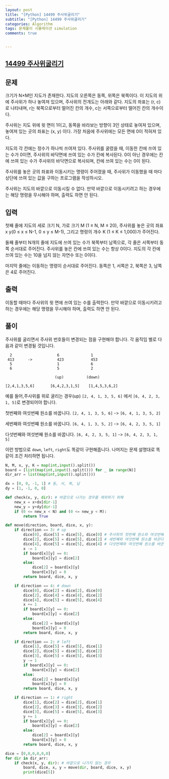 ```yaml
---
layout: post
title: "[Python] 14499 주사위굴리기"
subtitle: "[Python] 14499 주사위굴리기"
categories: Algorithm
tags: 문제풀이 시뮬레이션 simulation
comments: true


---
```

## [14499 주사위굴리기](https://www.acmicpc.net/problem/14499)

## 문제
크기가 N×M인 지도가 존재한다. 지도의 오른쪽은 동쪽, 위쪽은 북쪽이다. 이 지도의 위에 주사위가 하나 놓여져 있으며, 주사위의 전개도는 아래와 같다. 지도의 좌표는 (r, c)로 나타내며, r는 북쪽으로부터 떨어진 칸의 개수, c는 서쪽으로부터 떨어진 칸의 개수이다.

주사위는 지도 위에 윗 면이 1이고, 동쪽을 바라보는 방향이 3인 상태로 놓여져 있으며, 놓여져 있는 곳의 좌표는 (x, y) 이다. 가장 처음에 주사위에는 모든 면에 0이 적혀져 있다.

지도의 각 칸에는 정수가 하나씩 쓰여져 있다. 주사위를 굴렸을 때, 이동한 칸에 쓰여 있는 수가 0이면, 주사위의 바닥면에 쓰여 있는 수가 칸에 복사된다. 0이 아닌 경우에는 칸에 쓰여 있는 수가 주사위의 바닥면으로 복사되며, 칸에 쓰여 있는 수는 0이 된다.

주사위를 놓은 곳의 좌표와 이동시키는 명령이 주어졌을 때, 주사위가 이동했을 때 마다 상단에 쓰여 있는 값을 구하는 프로그램을 작성하시오.

주사위는 지도의 바깥으로 이동시킬 수 없다. 만약 바깥으로 이동시키려고 하는 경우에는 해당 명령을 무시해야 하며, 출력도 하면 안 된다.



## 입력
첫째 줄에 지도의 세로 크기 N, 가로 크기 M (1 ≤ N, M ≤ 20), 주사위를 놓은 곳의 좌표 x y(0 ≤ x ≤ N-1, 0 ≤ y ≤ M-1), 그리고 명령의 개수 K (1 ≤ K ≤ 1,000)가 주어진다.

둘째 줄부터 N개의 줄에 지도에 쓰여 있는 수가 북쪽부터 남쪽으로, 각 줄은 서쪽부터 동쪽 순서대로 주어진다. 주사위를 놓은 칸에 쓰여 있는 수는 항상 0이다. 지도의 각 칸에 쓰여 있는 수는 10을 넘지 않는 자연수 또는 0이다.

마지막 줄에는 이동하는 명령이 순서대로 주어진다. 동쪽은 1, 서쪽은 2, 북쪽은 3, 남쪽은 4로 주어진다.

## 출력
이동할 때마다 주사위의 윗 면에 쓰여 있는 수를 출력한다. 만약 바깥으로 이동시키려고 하는 경우에는 해당 명령을 무시해야 하며, 출력도 하면 안 된다.

## 풀이

주사위를 굴리면서 주사위 번호들이 변경되는 점을 구현해야 합니다.
각 움직임 별로 다음과 같이 변경될 것입니다.

```
  2                    6              1             
 413      ->           423            453           
  5                    1              6             
  6                    5              2             

                      (up)          (down)     

[2,4,1,3,5,6]       [6,4,2,3,1,5]    [1,4,5,3,6,2]      
```

예를 들어,주사위를 위로 굴리는 경우(up)
`[2, 4, 1, 3, 5, 6]` 에서 `[6, 4, 2, 3, 1, 5]`로 변경되어야 합니다.

첫번째와 여섯번째 원소를 바꿉니다. `[2, 4, 1, 3, 5, 6]` -> `[6, 4, 1, 3, 5, 2]`

세번째와 여섯번쨰 원소를 바꿉니다. `[6, 4, 1, 3, 5, 2]` -> `[6, 4, 2, 3, 5, 1]`

다섯번째와 여섯번째 원소를 바꿉니다. `[6, 4, 2, 3, 5, 1]` -> `[6, 4, 2, 3, 1, 5]`

이런 방법으로 `down`, `left`, `right`도 똑같이 구현해줍니다.
나머지는 문제 설명대로 똑같이 조건 처리하면 됩니다.

```python
N, M, x, y, K = map(int,input().split())
board = [list(map(int,input().split())) for _ in range(N)]
dir_arr = list(map(int,input().split()))

dx = [0, 0, -1, 1] # 동, 서, 북, 남
dy = [1, -1, 0, 0]

def check(x, y, dir): # 바깥으로 나가는 경우를 제외하기 위해
    new_x = x+dx[dir-1]
    new_y = y+dy[dir-1]
    if (0 <= new_x < N) and (0 <= new_y < M):
        return True

def move(direction, board, dice, x, y):
    if direction == 3: # up
        dice[0], dice[5] = dice[5], dice[0] # 주사위의 첫번째 원소와 여섯번째 원소를 바꾼다
        dice[2], dice[5] = dice[5], dice[2] # 세번쨰와 여섯번째 원소를 바꾼다
        dice[4], dice[5] = dice[5], dice[4] # 다섯번째와 여섯번째 원소를 바꾼다
        x -= 1
        if board[x][y] == 0:
            board[x][y] = dice[2]
        else:
            dice[2] = board[x][y]
            board[x][y] = 0
        return board, dice, x, y

    if direction == 4: # down
        dice[0], dice[2] = dice[2], dice[0]
        dice[2], dice[4] = dice[4], dice[2]
        dice[4], dice[5] = dice[5], dice[4]
        x += 1
        if board[x][y] == 0:
            board[x][y] = dice[2]
        else:
            dice[2] = board[x][y]
            board[x][y] = 0
        return board, dice, x, y

    if direction == 2: # left
        dice[1], dice[5] = dice[5], dice[1]
        dice[2], dice[5] = dice[5], dice[2]
        dice[3], dice[5] = dice[5], dice[3]
        y -= 1
        if board[x][y] == 0:
            board[x][y] = dice[2]
        else:
            dice[2] = board[x][y]
            board[x][y] = 0
        return board, dice, x, y

    if direction == 1: # right
        dice[1], dice[2] = dice[2], dice[1]
        dice[2], dice[3] = dice[3], dice[2]
        dice[3], dice[5] = dice[5], dice[3]
        y += 1
        if board[x][y] == 0:
            board[x][y] = dice[2]
        else:
            dice[2] = board[x][y]
            board[x][y] = 0
        return board, dice, x, y

dice = [0,0,0,0,0,0]
for dir in dir_arr:
    if check(x, y, dir): # 바깥으로 나가지 않는 경우
        board, dice, x, y = move(dir, board, dice, x, y)
        print(dice[5])

```
